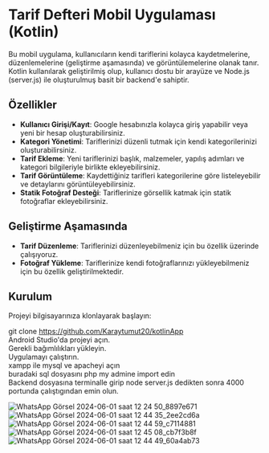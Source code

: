 # Tarif Defteri Mobil Uygulaması (Kotlin)

Bu mobil uygulama, kullanıcıların kendi tariflerini kolayca kaydetmelerine, düzenlemelerine (geliştirme aşamasında) ve görüntülemelerine olanak tanır. Kotlin kullanılarak geliştirilmiş olup, kullanıcı dostu bir arayüze ve Node.js (server.js) ile oluşturulmuş basit bir backend'e sahiptir.

## Özellikler

- **Kullanıcı Girişi/Kayıt**: Google hesabınızla kolayca giriş yapabilir veya yeni bir hesap oluşturabilirsiniz.
- **Kategori Yönetimi**: Tariflerinizi düzenli tutmak için kendi kategorilerinizi oluşturabilirsiniz.
- **Tarif Ekleme**: Yeni tariflerinizi başlık, malzemeler, yapılış adımları ve kategori bilgileriyle birlikte ekleyebilirsiniz.
- **Tarif Görüntüleme**: Kaydettiğiniz tarifleri kategorilerine göre listeleyebilir ve detaylarını görüntüleyebilirsiniz.
- **Statik Fotoğraf Desteği**: Tariflerinize görsellik katmak için statik fotoğraflar ekleyebilirsiniz.

## Geliştirme Aşamasında

- **Tarif Düzenleme**: Tariflerinizi düzenleyebilmeniz için bu özellik üzerinde çalışıyoruz.
- **Fotoğraf Yükleme**: Tariflerinize kendi fotoğraflarınızı yükleyebilmeniz için bu özellik geliştirilmektedir.

## Kurulum

Projeyi bilgisayarınıza klonlayarak başlayın:

git clone https://github.com/Karaytumut20/kotlinApp <br>
Android Studio'da projeyi açın.<br>
Gerekli bağımlılıkları yükleyin.<br>
Uygulamayı çalıştırın.<br>
xampp ile mysql ve apacheyi açın<br>
buradaki sql dosyasını php my admine import edin <br>
Backend dosyasına terminalle girip node server.js dedikten sonra 4000 portunda çalıştıgından emin olun.

![WhatsApp Görsel 2024-06-01 saat 12 24 50_8897e671](https://github.com/Karaytumut20/kotlinApp/assets/128383118/4d97183a-dbf8-4202-8f59-376b7c1e16a6)
![WhatsApp Görsel 2024-06-01 saat 12 44 35_2ee2cd6a](https://github.com/Karaytumut20/kotlinApp/assets/128383118/656d24cf-bea8-4dbd-b00d-c31c6045390f)
![WhatsApp Görsel 2024-06-01 saat 12 44 59_c7114881](https://github.com/Karaytumut20/kotlinApp/assets/128383118/abd1bffc-9cb3-48ef-95a2-6d4dbbd5fe3a)
![WhatsApp Görsel 2024-06-01 saat 12 45 08_cb7f3b8f](https://github.com/Karaytumut20/kotlinApp/assets/128383118/a1456f4e-c5f2-41b3-b3a7-693efac414a1)
![WhatsApp Görsel 2024-06-01 saat 12 44 49_60a4ab73](https://github.com/Karaytumut20/kotlinApp/assets/128383118/17105b9a-79dc-4ef3-ab5a-cf68aa1d2df2)
